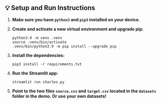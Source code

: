 ## 💡 Setup and Run Instructions

1. **Make sure you have `python3` and `pip3` installed on your device.**

2. **Create and activate a new virtual environment and upgrade pip:**

	```
	python3.9 -m venv .venv
	source .venv/bin/activate
	.venv/bin/python3.9 -m pip install --upgrade pip
	```

3. **Install the dependencies:**

	```
	pip3 install -r requirements.txt
	```

4. **Run the Streamlit app:**

	```
	streamlit run charles.py
	```
	
5. **Point to the two files `source.csv` and `target.csv` located in the `datasets` folder in the demo. Or use your own datasets!**

